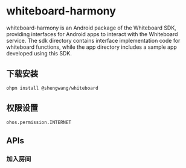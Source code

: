 # whiteboard-harmony

whiteboard-harmony is an Android package of the Whiteboard SDK, providing interfaces for Android apps to interact with
the Whiteboard service. The sdk directory contains interface implementation code for whiteboard functions, while the app
directory includes a sample app developed using this SDK.

## 下载安装

```shell
ohpm install @shengwang/whiteboard
```

## 权限设置
```shell
ohos.permission.INTERNET
```

## APIs
### 加入房间